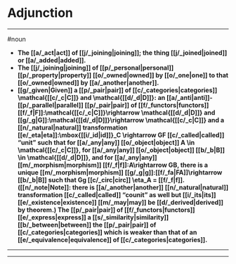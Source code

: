 # Adjunction
---
#noun
- **The [[a/_act|act]] of [[j/_joining|joining]]; the thing [[j/_joined|joined]] or [[a/_added|added]].**
- **The [[j/_joining|joining]] of [[p/_personal|personal]] [[p/_property|property]] [[o/_owned|owned]] by [[o/_one|one]] to that [[o/_owned|owned]] by [[a/_another|another]].**
- **[[g/_given|Given]] a [[p/_pair|pair]] of [[c/_categories|categories]] \mathcal{[[c/_c|C]]} and \mathcal{[[d/_d|D]]}: an [[a/_anti|anti]]-[[p/_parallel|parallel]] [[p/_pair|pair]] of [[f/_functors|functors]] [[f/_f|F]]:\mathcal{[[c/_c|C]]}\rightarrow \mathcal{[[d/_d|D]]} and [[g/_g|G]]:\mathcal{[[d/_d|D]]}\rightarrow \mathcal{[[c/_c|C]]} and a [[n/_natural|natural]] transformation \[[e/_eta|eta]]:\mbox{[[i/_id|id]]}_C \rightarrow GF [[c/_called|called]] “unit” such that for [[a/_any|any]] [[o/_object|object]] A \in \mathcal{[[c/_c|C]]}, for [[a/_any|any]] [[o/_object|object]] [[b/_b|B]] \in \mathcal{[[d/_d|D]]}, and for [[a/_any|any]] [[m/_morphism|morphism]] [[f/_f|f]]:A\rightarrow GB, there is a unique [[m/_morphism|morphism]] [[g/_g|g]]:[[f/_fa|FA]]\rightarrow [[b/_b|B]] such that Gg \[[c/_circ|circ]] \eta_A = [[f/_f|f]]. ([[n/_note|Note]]: there is [[a/_another|another]] [[n/_natural|natural]] transformation [[c/_called|called]] “counit” as well but [[i/_its|its]] [[e/_existence|existence]] [[m/_may|may]] be [[d/_derived|derived]] by theorem.) The [[p/_pair|pair]] of [[f/_functors|functors]] [[e/_express|express]] a [[s/_similarity|similarity]] [[b/_between|between]] the [[p/_pair|pair]] of [[c/_categories|categories]] which is weaker than that of an [[e/_equivalence|equivalence]] of [[c/_categories|categories]].**
---
---
